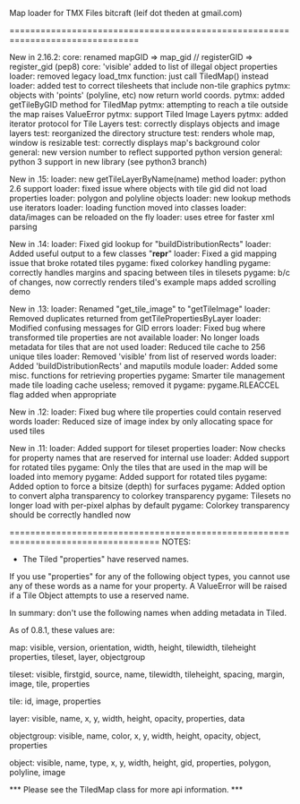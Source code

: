 Map loader for TMX Files
bitcraft (leif dot theden at gmail.com)


===============================================================================

New in 2.16.2:
      core: renamed mapGID => map_gid  //  registerGID => register_gid (pep8)
      core: 'visible' added to list of illegal object properties
    loader: removed legacy load_tmx function: just call TiledMap() instead
    loader: added test to correct tilesheets that include non-tile graphics
     pytmx: objects with 'points' (polyline, etc) now return world coords.
     pytmx: added getTileByGID method for TiledMap
     pytmx: attempting to reach a tile outside the map raises ValueError
     pytmx: support Tiled Image Layers
     pytmx: added iterator protocol for Tile Layers
      test: correctly displays objects and image layers
      test: reorganized the directory structure
      test: renders whole map, window is resizable
      test: correctly displays map's background color
   general: new version number to reflect supported python version
   general: python 3 support in new library (see python3 branch)

New in .15:
    loader: new getTileLayerByName(name) method
    loader: python 2.6 support
    loader: fixed issue where objects with tile gid did not load properties
    loader: polygon and polyline objects
    loader: new lookup methods use iterators
    loader: loading function moved into classes
    loader: data/images can be reloaded on the fly
    loader: uses etree for faster xml parsing

New in .14:
    loader: Fixed gid lookup for "buildDistributionRects"
    loader: Added useful output to a few classes "__repr__"
    loader: Fixed a gid mapping issue that broke rotated tiles
    pygame: fixed colorkey handling
    pygame: correctly handles margins and spacing between tiles in tilesets
    pygame: b/c of changes, now correctly renders tiled's example maps
    added scrolling demo

New in .13:
    loader: Renamed "get_tile_image" to "getTileImage"
    loader: Removed duplicates returned from getTilePropertiesByLayer
    loader: Modified confusing messages for GID errors
    loader: Fixed bug where transformed tile properties are not available
    loader: No longer loads metadata for tiles that are not used
    loader: Reduced tile cache to 256 unique tiles
    loader: Removed 'visible' from list of reserved words
    loader: Added 'buildDistributionRects' and maputils module
    loader: Added some misc. functions for retrieving properties
    pygame: Smarter tile management made tile loading cache useless; removed it
    pygame: pygame.RLEACCEL flag added when appropriate

New in .12:
    loader: Fixed bug where tile properties could contain reserved words
    loader: Reduced size of image index by only allocating space for used tiles

New in .11:
    loader: Added support for tileset properties
    loader: Now checks for property names that are reserved for internal use
    loader: Added support for rotated tiles
    pygame: Only the tiles that are used in the map will be loaded into memory
    pygame: Added support for rotated tiles
    pygame: Added option to force a bitsize (depth) for surfaces
    pygame: Added option to convert alpha transparency to colorkey transparency
    pygame: Tilesets no longer load with per-pixel alphas by default
    pygame: Colorkey transparency should be correctly handled now

===================================================================================
NOTES:

* The Tiled "properties" have reserved names.

If you use "properties" for any of the following object types, you cannot use
any of these words as a name for your property.  A ValueError will be raised
if a Tile Object attempts to use a reserved name.

In summary: don't use the following names when adding metadata in Tiled.

As of 0.8.1, these values are:

map:         visible,  version, orientation, width, height, tilewidth, tileheight
             properties, tileset, layer, objectgroup

tileset:     visible, firstgid, source, name, tilewidth, tileheight, spacing, margin,
             image, tile, properties

tile:        id, image, properties

layer:       visible, name, x, y, width, height, opacity, properties, data

objectgroup: visible, name, color, x, y, width, height, opacity, object, properties

object:      visible, name, type, x, y, width, height, gid, properties, polygon,
             polyline, image

***   Please see the TiledMap class for more api information.   ***
